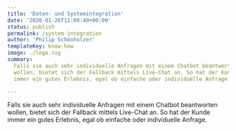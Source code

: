 ```yaml
---
title: 'Daten- und Systemintegration'
date: '2020-01-26T11:09:49+00:00'
status: publish
permalink: /system-integration
author: 'Philip Schönholzer'
templateKey: know-how
image: ./logo.svg
summary: 
  Falls sie auch sehr individuelle Anfragen mit einem Chatbot beantworten
  wollen, bietet sich der Fallback mittels Live-Chat an. So hat der Kunde
  immer ein gutes Erlebnis, egal ob einfache oder individuelle Anfrage.

---
```


Falls sie auch sehr individuelle Anfragen mit einem Chatbot beantworten wollen, bietet sich der Fallback mittels Live-Chat an. So hat der Kunde immer ein gutes Erlebnis, egal ob einfache oder individuelle Anfrage.
